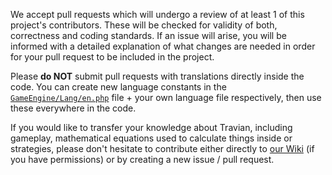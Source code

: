 We accept pull requests which will undergo a review of at least 1 of this project's contributors. These will be checked for validity of both, correctness and coding standards. If an issue will arise, you will be informed with a detailed explanation of what changes are needed in order for your pull request to be included in the project.

Please **do NOT** submit pull requests with translations directly inside the code. You can create new language constants in the [`GameEngine/Lang/en.php`](https://github.com/Shadowss/TravianZ/tree/master/GameEngine/Lang) file + your own language file respectively, then use these everywhere in the code.

If you would like to transfer your knowledge about Travian, including gameplay, mathematical equations used to calculate things inside or strategies, please don't hesitate to contribute either directly to [our Wiki](https://github.com/Shadowss/TravianZ/wiki) (if you have permissions) or by creating a new issue / pull request.
